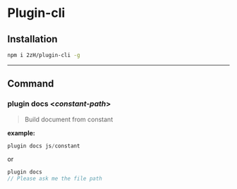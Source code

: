 # Plugin-cli

## Installation
```sh
npm i 2zH/plugin-cli -g
```
---
## Command

### plugin docs <*constant-path*\>
> Build document from constant

**example:**
```javascript
plugin docs js/constant
```
or
```javascript
plugin docs
// Please ask me the file path
```
